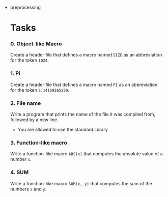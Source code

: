 - preprocessing
    
    # **Tasks**
    
    ### **0. Object-like Macro**
    
    Create a header file that defines a macro named `SIZE` as an abbreviation for the token `1024`.
    
    ### **1. Pi**
    
    Create a header file that defines a macro named `PI` as an abbreviation for the token `3.14159265359`.
    
    ### **2. File name**
    
    Write a program that prints the name of the file it was compiled from, followed by a new line.
    
    - You are allowed to use the standard library
    
    ### **3. Function-like macro**
    
    Write a function-like macro `ABS(x)` that computes the absolute value of a number `x`.
    
    ### **4. SUM**
    
    Write a function-like macro `SUM(x, y)` that computes the sum of the numbers `x` and `y`.
